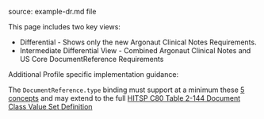 source: example-dr.md file

This page includes two key views:

* Differential - Shows only the new Argonaut Clinical Notes Requirements.
* Intermediate Differential View  - Combined Argonaut Clinical Notes and US Core DocumentReference Requirements

Additional Profile specific implementation guidance:

The `DocumentReference.type` binding must support at a minimum these [5 concepts](ValueSet-dr-type.html) and may extend to the full  [HITSP C80 Table 2-144 Document Class Value Set Definition](http://build.fhir.org/valueset-c80-doc-typecodes.html)
